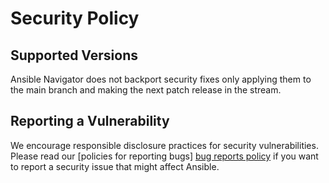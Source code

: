 # Security Policy

## Supported Versions

Ansible Navigator does not backport security fixes only applying them to the
main branch and making the next patch release in the stream.

## Reporting a Vulnerability

We encourage responsible disclosure practices for security vulnerabilities.
Please read our [policies for reporting bugs] [bug reports policy] if you want to
report a security issue that might affect Ansible.

[bug reports policy]:
  https://docs.ansible.com/ansible/devel/community/reporting_bugs_and_features.html#reporting-a-bug
